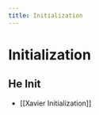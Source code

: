 ```yaml
---
title: Initialization
---
```


# Initialization

## He Init
- [[Xavier Initialization]]






























